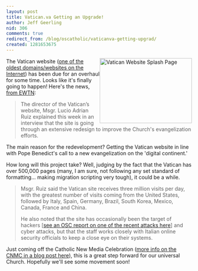```yaml
---
layout: post
title: Vatican.va Getting an Upgrade!
author: Jeff Geerling
nid: 306
comments: true
redirect_from: /blog/oscatholic/vaticanva-getting-upgrad/
created: 1281653675
---
```

<p><img alt="Vatican Website Splash Page" src="http://www.opensourcecatholic.com/sites/opensourcecatholic.com/files/user-uploads/oscatholic/vatican-home-page.jpg" style="float: right; width: 250px; height: 176px; " title="" />The Vatican website (<a href="/blog/oscatholic/vatican-one-first-websit">one of the oldest domains/websites on the Internet</a>) has been due for an overhaul for some time. Looks like it&#39;s finally going to happen! Here&#39;s the news, <a href="http://www.ewtnnews.com/new.php?id=1395">from EWTN</a>:</p>
<blockquote>
<p>The director of the Vatican&rsquo;s website, Msgr. Lucio Adrian Ruiz explained this week in an interview that the site is going through an extensive redesign to improve the Church&#39;s evangelization efforts.</p>
</blockquote>
<p>The main reason for the redevelopment? Getting the Vatican website in line with Pope Benedict&#39;s call to a new evangelization on the &#39;digital continent.&#39;</p>
<p>How long will this project take? Well, judging by the fact that the Vatican has over 500,000 pages (many, I am sure, not following any set standard of formatting... making migration scripting very tough), it could be a while.</p>
<blockquote>
<p>Msgr. Ruiz said the Vatican site receives three million visits per day, with the greatest number of visits coming from the United States, followed by Italy, Spain, Germany, Brazil, South Korea, Mexico, Canada, France and China.</p>
<p>He also noted that the site has occasionally been the target of hackers [<a href="/blog/matt-k/vatican-website-may-have">see an OSC report on one of the recent attacks here</a>] and cyber attacks, but that the staff works closely with Italian online security officials to keep a close eye on their systems.</p>
</blockquote>
<p>Just coming off the Catholic New Media Celebration (<a href="http://archstl.org/webdev/post/catholic-new-media-celebration-mmx">more info on the CNMC in a blog post here</a>), this is a great step forward for our universal Church. Hopefully we&#39;ll see some movement soon!</p>
